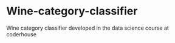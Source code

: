 # Wine-category-classifier

Wine category classifier developed in the data science course at coderhouse

